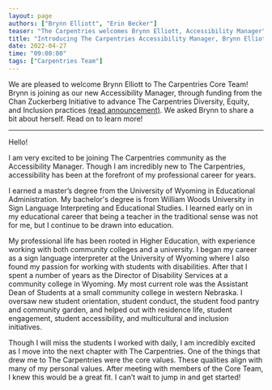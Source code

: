 ```yaml
---
layout: page
authors: ["Brynn Elliott", "Erin Becker"]
teaser: "The Carpentries welcomes Brynn Elliott, Accessibility Manager"
title: "Introducing The Carpentries Accessibility Manager, Brynn Elliott"
date: 2022-04-27
time: "09:00:00"
tags: ["Carpentries Team"]
---
```



We are pleased to welcome Brynn Elliott to The Carpentries Core Team! Brynn is joining as our new Accessibility Manager, through funding from the Chan Zuckerberg Initiative to advance The Carpentries Diversity, Equity, and Inclusion practices [(read announcement)](https://carpentries.org/blog/2022/01/executive-director-new-years-message/). We asked Brynn to share a bit about herself. Read on to learn more!

----------

Hello!

I am very excited to be joining The Carpentries community as the Accessibility Manager. Though I am incredibly new to The Carpentries, accessibility has been at the forefront of my professional career for years.

I earned a master’s degree from the University of Wyoming in Educational Administration. My bachelor's degree is from William Woods University in Sign Language Interpreting and Educational Studies. I learned early on in my educational career that being a teacher in the traditional sense was not for me, but I continue to be drawn into education.

My professional life has been rooted in Higher Education, with experience working with both community colleges and a university. I began my career as a sign language interpreter at the University of Wyoming where I also found my passion for working with students with disabilities. After that I spent a number of years as the Director of Disability Services at a community college in Wyoming. My most current role was the Assistant Dean of Students at a small community college in western Nebraska. I oversaw new student orientation, student conduct, the student food pantry and community garden, and helped out with residence life, student engagement, student accessibility, and multicultural and inclusion initiatives.

Though I will miss the students I worked with daily, I am incredibly excited as I move into the next chapter with The Carpentries. One of the things that drew me to The Carpentries were the core values. These qualities align with many of my personal values. After meeting with members of the Core Team, I knew this would be a great fit. I can’t wait to jump in and get started!
